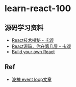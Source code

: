 # learn-react-100


## 源码学习资料

* [React技术揭秘 - 卡颂](./iamkasong)
* [React源码，你在第几层 - 卡颂](./BV1Ki4y1u7Vr)
* [Build your own React](./build-your-own-react)

## Ref

* [波神 event loop文章](https://mp.weixin.qq.com/s/m3a6vjp8-c9a2EYj0cDMmg)
